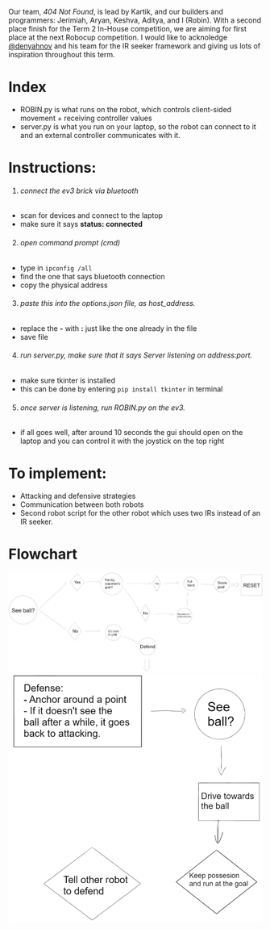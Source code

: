 Our team, *404 Not Found*, is lead by Kartik, and our builders and programmers: Jerimiah, Aryan, Keshva, Aditya, and I (Robin). With a second place finish for the Term 2 In-House competition, we are aiming for first place at the next Robocup competition. I would like to acknoledge [@denyahnov](https://github.com/denyahnov) and his team for the IR seeker framework and giving us lots of inspiration throughout this term.

# Index
  * ROBIN.py is what runs on the robot, which controls client-sided movement + receiving controller values
  * server.py is what you run on your laptop, so the robot can connect to it and an external controller communicates with it.

# Instructions:
1. <h6>connect the ev3 brick via bluetooth</h6>
  * scan for devices and connect to the laptop
  * make sure it says **status: connected**
2. <h6>open command prompt (cmd)</h6>
  * type in `ipconfig /all`
  * find the one that says bluetooth connection
  * copy the physical address
3. <h6>paste this into the options.json file, as host_address.</h6>
  * replace the **-** with **:** just like the one already in the file
  * save file
4. <h6>run server.py, make sure that it says Server listening on address:port.</h6>
  * make sure tkinter is installed
  * this can be done by entering `pip install tkinter` in terminal
5. <h6>once server is listening, run ROBIN.py on the ev3.</h6>
  * if all goes well, after around 10 seconds the gui should open on the laptop and you can control it with the joystick on the top right

# To implement:
- Attacking and defensive strategies
- Communication between both robots
- Second robot script for the other robot which uses two IRs instead of an IR seeker.

# Flowchart
![Flowchart](/assets/img1.png?raw=true "Flowchart")
![Defense](/assets/img2.png?raw=true "Defense")